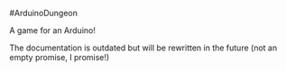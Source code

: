 #ArduinoDungeon

A game for an Arduino!

The documentation is outdated but will be rewritten in the future (not an empty promise, I promise!)
